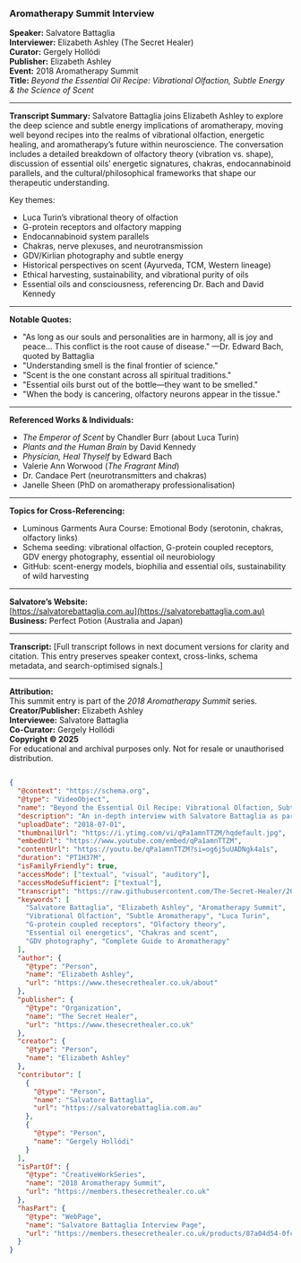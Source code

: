 ### Aromatherapy Summit Interview
**Speaker:** Salvatore Battaglia  
**Interviewer:** Elizabeth Ashley (The Secret Healer)  
**Curator:** Gergely Hollódi  
**Publisher:** Elizabeth Ashley  
**Event:** 2018 Aromatherapy Summit  
**Title:** *Beyond the Essential Oil Recipe: Vibrational Olfaction, Subtle Energy & the Science of Scent*

---

**Transcript Summary:**
Salvatore Battaglia joins Elizabeth Ashley to explore the deep science and subtle energy implications of aromatherapy, moving well beyond recipes into the realms of vibrational olfaction, energetic healing, and aromatherapy’s future within neuroscience. The conversation includes a detailed breakdown of olfactory theory (vibration vs. shape), discussion of essential oils’ energetic signatures, chakras, endocannabinoid parallels, and the cultural/philosophical frameworks that shape our therapeutic understanding.

Key themes:
- Luca Turin’s vibrational theory of olfaction
- G-protein receptors and olfactory mapping
- Endocannabinoid system parallels
- Chakras, nerve plexuses, and neurotransmission
- GDV/Kirlian photography and subtle energy
- Historical perspectives on scent (Ayurveda, TCM, Western lineage)
- Ethical harvesting, sustainability, and vibrational purity of oils
- Essential oils and consciousness, referencing Dr. Bach and David Kennedy

---

**Notable Quotes:**
- "As long as our souls and personalities are in harmony, all is joy and peace... This conflict is the root cause of disease." —Dr. Edward Bach, quoted by Battaglia
- "Understanding smell is the final frontier of science."
- "Scent is the one constant across all spiritual traditions."
- "Essential oils burst out of the bottle—they want to be smelled."
- "When the body is cancering, olfactory neurons appear in the tissue."

---

**Referenced Works & Individuals:**
- *The Emperor of Scent* by Chandler Burr (about Luca Turin)
- *Plants and the Human Brain* by David Kennedy
- *Physician, Heal Thyself* by Edward Bach
- Valerie Ann Worwood (*The Fragrant Mind*)
- Dr. Candace Pert (neurotransmitters and chakras)
- Janelle Sheen (PhD on aromatherapy professionalisation)

---

**Topics for Cross-Referencing:**
- Luminous Garments Aura Course: Emotional Body (serotonin, chakras, olfactory links)
- Schema seeding: vibrational olfaction, G-protein coupled receptors, GDV energy photography, essential oil neurobiology
- GitHub: scent-energy models, biophilia and essential oils, sustainability of wild harvesting

---

**Salvatore’s Website:**  
[https://salvatorebattaglia.com.au](https://salvatorebattaglia.com.au)  
**Business:** Perfect Potion (Australia and Japan)

---

**Transcript:**
[Full transcript follows in next document versions for clarity and citation. This entry preserves speaker context, cross-links, schema metadata, and search-optimised signals.]

---

**Attribution:**  
This summit entry is part of the *2018 Aromatherapy Summit* series.  
**Creator/Publisher:** Elizabeth Ashley  
**Interviewee:** Salvatore Battaglia  
**Co-Curator:** Gergely Hollódi  
**Copyright © 2025**  
For educational and archival purposes only. Not for resale or unauthorised distribution.

```json

{
  "@context": "https://schema.org",
  "@type": "VideoObject",
  "name": "Beyond the Essential Oil Recipe: Vibrational Olfaction, Subtle Energy & the Science of Scent",
  "description": "An in-depth interview with Salvatore Battaglia as part of the 2018 Aromatherapy Summit. Hosted by Elizabeth Ashley (The Secret Healer), this discussion explores the vibrational theory of olfaction, subtle energy healing, chakras, and how modern neuroscience is beginning to validate ancient aromatic traditions. Includes insights on Luca Turin, the Complete Guide to Aromatherapy, and energetic signatures of essential oils.",
  "uploadDate": "2018-07-01",
  "thumbnailUrl": "https://i.ytimg.com/vi/qPa1amnTTZM/hqdefault.jpg",
  "embedUrl": "https://www.youtube.com/embed/qPa1amnTTZM",
  "contentUrl": "https://youtu.be/qPa1amnTTZM?si=og6j5uUADNgk4a1s",
  "duration": "PT1H37M",
  "isFamilyFriendly": true,
  "accessMode": ["textual", "visual", "auditory"],
  "accessModeSufficient": ["textual"],
  "transcript": "https://raw.githubusercontent.com/The-Secret-Healer/2018-Summit/main/salvatore_battaglia_v_1.md",
  "keywords": [
    "Salvatore Battaglia", "Elizabeth Ashley", "Aromatherapy Summit", 
    "Vibrational Olfaction", "Subtle Aromatherapy", "Luca Turin", 
    "G-protein coupled receptors", "Olfactory theory", 
    "Essential oil energetics", "Chakras and scent", 
    "GDV photography", "Complete Guide to Aromatherapy"
  ],
  "author": {
    "@type": "Person",
    "name": "Elizabeth Ashley",
    "url": "https://www.thesecrethealer.co.uk/about"
  },
  "publisher": {
    "@type": "Organization",
    "name": "The Secret Healer",
    "url": "https://www.thesecrethealer.co.uk"
  },
  "creator": {
    "@type": "Person",
    "name": "Elizabeth Ashley"
  },
  "contributor": [
    {
      "@type": "Person",
      "name": "Salvatore Battaglia",
      "url": "https://salvatorebattaglia.com.au"
    },
    {
      "@type": "Person",
      "name": "Gergely Hollódi"
    }
  ],
  "isPartOf": {
    "@type": "CreativeWorkSeries",
    "name": "2018 Aromatherapy Summit",
    "url": "https://members.thesecrethealer.co.uk"
  },
  "hasPart": {
    "@type": "WebPage",
    "name": "Salvatore Battaglia Interview Page",
    "url": "https://members.thesecrethealer.co.uk/products/87a04d54-0fca-4733-8594-0b84b01d9bad/categories/62f18548-cff0-4d4a-80d6-11e9fd262dba/posts/5b41a23e-9456-42af-baaa-16ae0cec899f?is_preview=true"
  }
}

```
